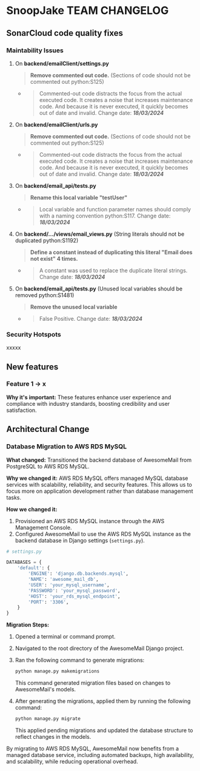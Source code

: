 # SnoopJake TEAM CHANGELOG

## SonarCloud code quality fixes

### Maintability Issues

1. On **backend/emailClient/settings.py**
    > **Remove commented out code.** (Sections of code should not be commented out python:S125)
    -    >Commented-out code distracts the focus from the actual executed code. It creates a noise that increases maintenance code. And because it is never executed, it quickly becomes out of date and invalid. Change date: ***18/03/2024***
2. On **backend/emailClient/urls.py**
    > **Remove commented out code.** (Sections of code should not be commented out python:S125)
    -    >Commented-out code distracts the focus from the actual executed code. It creates a noise that increases maintenance code. And because it is never executed, it quickly becomes out of date and invalid. Change date: ***18/03/2024***
3. On **backend/email_api/tests.py**
    > **Rename this local variable "testUser"**
    -    >Local variable and function parameter names should comply with a naming convention python:S117. Change date: ***18/03/2024***
4. On **backend/.../views/email_views.py** (String literals should not be duplicated python:S1192)
    > **Define a constant instead of duplicating this literal "Email does not exist" 4 times.**
    -    >A constant was used to replace the duplicate literal strings. Change date: ***18/03/2024***
5. On **backend/email_api/tests.py** (Unused local variables should be removed python:S1481)
    > **Remove the unused local variable**
    -    >False Positive. Change date: ***18/03/2024***

### Security Hotspots
xxxxx


## New features

### Feature 1 -> x

**Why it's important:** 
These features enhance user experience and compliance with industry standards, boosting credibility and user satisfaction.

## Architectural Change

### Database Migration to AWS RDS MySQL

**What changed:** 
Transitioned the backend database of AwesomeMail from PostgreSQL to AWS RDS MySQL.

**Why we changed it:** 
AWS RDS MySQL offers managed MySQL database services with scalability, reliability, and security features. This allows us to focus more on application development rather than database management tasks.

**How we changed it:** 
1. Provisioned an AWS RDS MySQL instance through the AWS Management Console.
2. Configured AwesomeMail to use the AWS RDS MySQL instance as the backend database in Django settings (`settings.py`).

```python
# settings.py

DATABASES = {
    'default': {
        'ENGINE': 'django.db.backends.mysql',  
        'NAME': 'awesome_mail_db',          
        'USER': 'your_mysql_username',         
        'PASSWORD': 'your_mysql_password',     
        'HOST': 'your_rds_mysql_endpoint',                   
        'PORT': '3306',                        
    }
}
```

**Migration Steps:**

1. Opened a terminal or command prompt.
2. Navigated to the root directory of the AwesomeMail Django project.
3. Ran the following command to generate migrations:

    ```bash
    python manage.py makemigrations
    ```

    This command generated migration files based on changes to AwesomeMail's models.

4. After generating the migrations, applied them by running the following command:

    ```bash
    python manage.py migrate
    ```

    This applied pending migrations and updated the database structure to reflect changes in the models.

By migrating to AWS RDS MySQL, AwesomeMail now benefits from a managed database service, including automated backups, high availability, and scalability, while reducing operational overhead.
